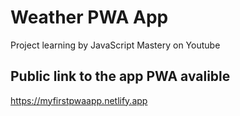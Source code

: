 # Weather PWA App

Project learning by JavaScript Mastery on Youtube

## Public link to the app PWA avalible

https://myfirstpwaapp.netlify.app

